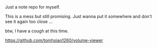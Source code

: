 Just a note repo for myself.

This is a mess but still promising. Just wanna put it somewhere and don't see it again too close ...

btw, I have a cough at this time.

https://github.com/tomhsiao1260/volume-viewer
